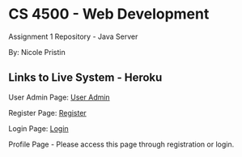 # CS 4500 - Web Development
Assignment 1 Repository - Java Server

By: Nicole Pristin

## Links to Live System - Heroku
User Admin Page: [User Admin](https://cs4550-java-server-npristin.herokuapp.com/jquery/components/admin/user-admin.template.client.html)

Register Page: [Register](https://cs4550-java-server-npristin.herokuapp.com/jquery/components/register/register.template.client.html)

Login Page: [Login](https://cs4550-java-server-npristin.herokuapp.com/jquery/components/register/register.template.client.html)

Profile Page - Please access this page through registration or login.

